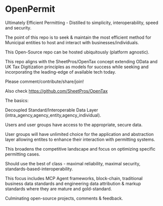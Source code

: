 # OpenPermit

Ultimately Efficient Permitting - Distilled to simplicity, interoperability, speed and security. 

The point of this repo is to seek & maintain the most efficient method for Municipal entities to host and interact with businesses/individuals.

This Open-Source repo can be hosted ubiquitously (platform agnostic). 

This repo aligns with the SheetPros/OpenTax concept extending OData and UK Tax Digitization principles as models for success while seeking and incorporating the leading-edge of available tech today. 

Please comment/contribute/share/join!

Also check https://github.com/SheetPros/OpenTax

The basics:

Decoupled Standard/Interoperable Data Layer (intra_agency,agency_entity,agency_individual). 

Users and user groups have access to the appropriate, secure data. 

User groups will have unlimited choice for the application and abstraction layer allowing entites to enhance their interaction with permitting systems. 

This broadens the competitive landscape and focus on optimizing specific permitting cases. 

Should use the best of class - maximal reliability, maximal security, standards-based-interoperability. 

This focus includes MCP Agent frameworks, block-chain, traditional business data standards and engineering data attribution & markup standards where they are mature and gold-standard. 

Culminating open-source projects, comments & feedback. 

